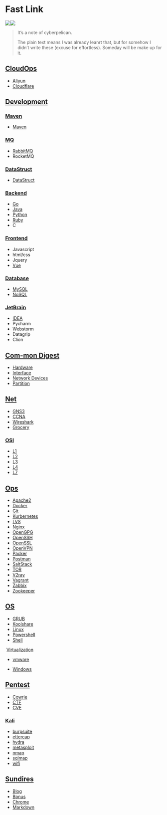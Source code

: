 

# Fast Link

![](https://img.shields.io/github/last-commit/dhay3/archive)![](https://img.shields.io/github/repo-size/dhay3/archive)

> It’s a note of cyberpelican.
>
> The plain text means I was already leanrt that, but for somehow I didn’t write these (excuse for effortless). Someday will be make up for it.

## [CloudOps](Docs/CloudOps/)

- [Aliyun](Docs/CloudOps/Aliyun/)
- [Cloudflare](Docs/CloudOps/Cloudflare/)

## [Development](Docs/Development/)

### [Maven](Docs/Development/Maven)

- [Maven](Docs/Development/Maven/)

### [MQ](Docs/Development/MQ)

- [RabbitMQ](Docs/Development/Rabbitmq/)
- RocketMQ

### [DataStruct](Docs/Development/DataStruct)

- [DataStruct](Docs/Development/DataStruct/)

### [Backend](Docs/Development/Backend)

- [Go](Docs/Development/Backend/Go)
- [Java](Docs/Development/Backend/Java)
- [Python](Docs/Development/Backend/Python)
- [Ruby](Docs/Development/Backend/Ruby)
- C

### [Frontend](Docs/Development/Frontend)

- Javascript
- html/css
- Jquery
- [Vue](Docs/Development/Frontend/Vue)

### [Database](Docs/Development/Database)

- [MySQL](Docs/Development/Database/MySQL)
- [NoSQL](Docs/Development/Database/NoSQL)

### [JetBrain](Docs/Development/JetBrain)

- [IDEA](Docs/Development/JetBrain/idea)
- Pycharm
- Webstorm
- Datagrip
- Clion

## [Com-mon Digest](Docs/Com-mon%20Digest)

- [Hardware](/home/cpl/note/Docs/Hardware/)
- [Interface](/home/cpl/note/Docs/Interface/)
- [Network Devices](/home/cpl/note/Docs/Network%20Devices/)
- [Partition](/home/cpl/note/Docs/Partition/)

## [Net](Docs/Net)

- [GNS3](Docs/Net/GN3/)
- [CCNA](Docs/Net/CCNA/)
- [Wireshark](Docs/Net/Wireshark/)
- [Grocery](Docs/Net/Grocery/)

### [OSI](Docs/Net/OSI)

- [L1](Docs/Net/OSI/L1/)
- [L2](Docs/Net/OSI/L2/)
- [L3](Docs/Net/OSI/L3/)
- [L4](Docs/Net/OSI/L4/)
- [L7](Docs/Net/OSI/L7/)

## [Ops](Docs/Ops)

- [Apache2](Docs/Ops/Apache2)
- [Docker](Docs/Ops/Docker)
- [Git](Docs/Ops/Git)
- [Kurbernetes](Docs/Ops/Kurbernetes)
- [LVS](Docs/Ops/LVS)
- [Nginx](Docs/Ops/Nginx)
- [OpenGPG](Docs/Ops/OpenGPG)
- [OpenSSH](Docs/Ops/OpenSSH)
- [OpenSSL](Docs/Ops/OpenSSL)
- [OpenVPN](Docs/Ops/OpenVPN)
- [Packer](Docs/Ops/Packer)
- [Postman](Docs/Ops/Postman)
- [SaltStack](Docs/Ops/SaltStack)
- [TOR](Docs/Ops/TOR)
- [V2ray](Docs/Ops/V2ray)
- [Vagrant](Docs/Ops/Vagrant)
- [Zabbix](Docs/Ops/Zabbix)
- [Zookeeper](Docs/Ops/Zookeeper)

##  [OS](Docs/OS)

- [GRUB](Docs/OS/GRUB)
- [Koolshare](Docs/OS/Koolshare)
- [Linux](Docs/OS/Linux)
- [Powershell](Docs/OS/Powershell)
- [Shell](Docs/OS/Shell)

​	[Virtualization](Docs/OS/Virtualization)

- [vmware](Docs/OS/Virtualization/vmware)

- [Windows](Docs/OS/Windows)

## [Pentest](Docs/Pentest)

- [Cowrie](Docs/Pentest/Cowrie)
- [CTF](Docs/Pentest/CTF)
- [CVE](Docs/Pentest/CVE)

### [Kali](Docs/Pentest/Kali)

- [burpsuite](Docs/Pentest/Kali/burpsuite)
- [ettercap](Docs/Pentest/Kali/ettercap)
- [hydra](Docs/Pentest/Kali/hydra)
- [metasploit](Docs/Pentest/Kali/metasploit)
- [nmap](Docs/Pentest/Kali/nmap)
- [sqlmap](Docs/Pentest/Kali/sqlmap)
- [wifi](Docs/Pentest/Kali/wifi)

## [Sundires](Docs/Sundries/)

- [Blog](Docs/Sundries/Blog)
- [Bonus](Docs/Sundries/Bonus)
- [Chrome](Docs/Sundries/Chrome)
- [Markdown](Docs/Sundries/Markdown)